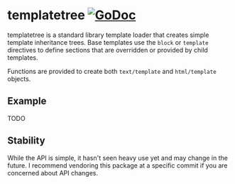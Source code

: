 # templatetree [![GoDoc](https://godoc.org/github.com/bluekeyes/templatetree?status.svg)](http://godoc.org/github.com/bluekeyes/templatetree)

templatetree is a standard library template loader that creates simple template
inheritance trees. Base templates use the `block` or `template` directives to
define sections that are overridden or provided by child templates.

Functions are provided to create both `text/template` and `html/template`
objects.

## Example

TODO

## Stability

While the API is simple, it hasn't seen heavy use yet and may change in the
future. I recommend vendoring this package at a specific commit if you are
concerned about API changes.
